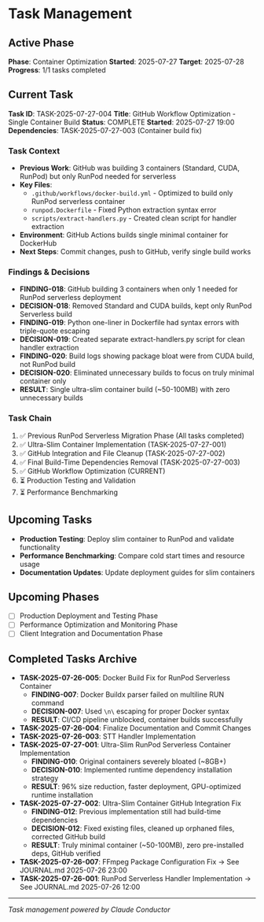 # Task Management

## Active Phase
**Phase**: Container Optimization
**Started**: 2025-07-27
**Target**: 2025-07-28
**Progress**: 1/1 tasks completed

## Current Task
**Task ID**: TASK-2025-07-27-004
**Title**: GitHub Workflow Optimization - Single Container Build
**Status**: COMPLETE
**Started**: 2025-07-27 19:00
**Dependencies**: TASK-2025-07-27-003 (Container build fix)

### Task Context
<!-- Critical information needed to resume this task -->
- **Previous Work**: GitHub was building 3 containers (Standard, CUDA, RunPod) but only RunPod needed for serverless
- **Key Files**: 
  - `.github/workflows/docker-build.yml` - Optimized to build only RunPod serverless container
  - `runpod.Dockerfile` - Fixed Python extraction syntax error
  - `scripts/extract-handlers.py` - Created clean script for handler extraction
- **Environment**: GitHub Actions builds single minimal container for DockerHub
- **Next Steps**: Commit changes, push to GitHub, verify single build works

### Findings & Decisions
- **FINDING-018**: GitHub building 3 containers when only 1 needed for RunPod serverless deployment
- **DECISION-018**: Removed Standard and CUDA builds, kept only RunPod Serverless build
- **FINDING-019**: Python one-liner in Dockerfile had syntax errors with triple-quote escaping
- **DECISION-019**: Created separate extract-handlers.py script for clean handler extraction
- **FINDING-020**: Build logs showing package bloat were from CUDA build, not RunPod build
- **DECISION-020**: Eliminated unnecessary builds to focus on truly minimal container only
- **RESULT**: Single ultra-slim container build (~50-100MB) with zero unnecessary builds

### Task Chain
1. ✅ Previous RunPod Serverless Migration Phase (All tasks completed)
2. ✅ Ultra-Slim Container Implementation (TASK-2025-07-27-001)
3. ✅ GitHub Integration and File Cleanup (TASK-2025-07-27-002)
4. ✅ Final Build-Time Dependencies Removal (TASK-2025-07-27-003)
5. ✅ GitHub Workflow Optimization (CURRENT)
6. ⏳ Production Testing and Validation
7. ⏳ Performance Benchmarking

## Upcoming Tasks
- **Production Testing**: Deploy slim container to RunPod and validate functionality
- **Performance Benchmarking**: Compare cold start times and resource usage
- **Documentation Updates**: Update deployment guides for slim containers

## Upcoming Phases
<!-- Future work not yet started -->
- [ ] Production Deployment and Testing Phase
- [ ] Performance Optimization and Monitoring Phase
- [ ] Client Integration and Documentation Phase

## Completed Tasks Archive
<!-- Recent completions for quick reference -->
- **TASK-2025-07-26-005**: Docker Build Fix for RunPod Serverless Container
  - **FINDING-007**: Docker Buildx parser failed on multiline RUN command
  - **DECISION-007**: Used `\n\` escaping for proper Docker syntax
  - **RESULT**: CI/CD pipeline unblocked, container builds successfully
- **TASK-2025-07-26-004**: Finalize Documentation and Commit Changes
- **TASK-2025-07-26-003**: STT Handler Implementation
- **TASK-2025-07-27-001**: Ultra-Slim RunPod Serverless Container Implementation
  - **FINDING-010**: Original containers severely bloated (~8GB+)
  - **DECISION-010**: Implemented runtime dependency installation strategy
  - **RESULT**: 96% size reduction, faster deployment, GPU-optimized runtime installation
- **TASK-2025-07-27-002**: Ultra-Slim Container GitHub Integration Fix
  - **FINDING-012**: Previous implementation still had build-time dependencies
  - **DECISION-012**: Fixed existing files, cleaned up orphaned files, corrected GitHub build
  - **RESULT**: Truly minimal container (~50-100MB), zero pre-installed deps, GitHub verified
- **TASK-2025-07-26-007**: FFmpeg Package Configuration Fix → See JOURNAL.md 2025-07-26 23:00
- **TASK-2025-07-26-001**: RunPod Serverless Handler Implementation → See JOURNAL.md 2025-07-26 12:00

---
*Task management powered by Claude Conductor*
